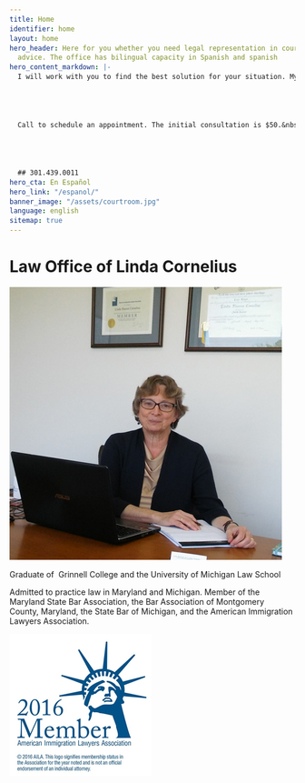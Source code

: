 ```yaml
---
title: Home
identifier: home
layout: home
hero_header: Here for you whether you need legal representation in court, or legal
  advice. The office has bilingual capacity in Spanish and spanish
hero_content_markdown: |-
  I will work with you to find the best solution for your situation. My goal is to provide affordable, effective legal representation. Consultations are by appointment.&nbsp;




  Call to schedule an appointment. The initial consultation is $50.&nbsp;




  ## 301.439.0011
hero_cta: En Español
hero_link: "/espanol/"
banner_image: "/assets/courtroom.jpg"
language: english
sitemap: true
---
```


# Law Office of Linda Cornelius

![Linda Cornelius](/assets/lindacornelius.jpg)

Graduate of  Grinnell College and the University of Michigan Law School

Admitted to practice law in Maryland and Michigan. Member of the Maryland State Bar Association, the Bar Association of Montgomery County, Maryland, the State Bar of Michigan, and the American Immigration Lawyers Association.

![American Immigration Lawyers Association](/assets/aila.jpg)